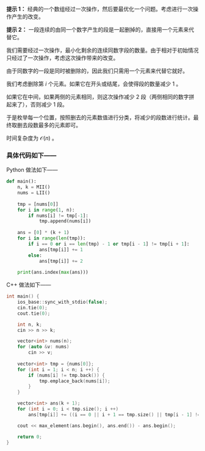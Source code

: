 **提示 1：** 经典的一个数组经过一次操作，然后要最优化一个问题。考虑进行一次操作产生的改变。

**提示 2：** 一段连续的由同一个数字产生的段是一起删掉的，直接用一个元素来代替它。

我们需要经过一次操作，最小化剩余的连续同数字段的数量。由于相对于初始情况只经过了一次操作，考虑这次操作带来的改变。

由于同数字的一段是同时被删除的，因此我们只需用一个元素来代替它就好。

我们考虑删除第 $i$ 个元素。如果它在开头或结尾，会使得段的数量减少 $1$ 。

如果它在中间，如果两侧的元素相同，则这次操作减少 $2$ 段（两侧相同的数字拼起来了），否则减少 $1$ 段。

于是枚举每一个位置，按照删去的元素数值进行分类，将减少的段数进行统计。最终取删去段数最多的元素即可。

时间复杂度为 $\mathcal{O}(n)$ 。

### 具体代码如下——

Python 做法如下——

```Python []
def main():
    n, k = MII()
    nums = LII()
    
    tmp = [nums[0]]
    for i in range(1, n):
        if nums[i] != tmp[-1]:
            tmp.append(nums[i])
    
    ans = [0] * (k + 1)
    for i in range(len(tmp)):
        if i == 0 or i == len(tmp) - 1 or tmp[i - 1] != tmp[i + 1]:
            ans[tmp[i]] += 1
        else:
            ans[tmp[i]] += 2
    
    print(ans.index(max(ans)))
```

C++ 做法如下——

```cpp []
int main() {
    ios_base::sync_with_stdio(false);
    cin.tie(0);
    cout.tie(0);

    int n, k;
    cin >> n >> k;

    vector<int> nums(n);
    for (auto &v: nums)
        cin >> v;
    
    vector<int> tmp = {nums[0]};
    for (int i = 1; i < n; i ++) {
        if (nums[i] != tmp.back()) {
            tmp.emplace_back(nums[i]);
        }
    }

    vector<int> ans(k + 1);
    for (int i = 0; i < tmp.size(); i ++)
        ans[tmp[i]] += ((i == 0 || i + 1 == tmp.size() || tmp[i - 1] != tmp[i + 1]) ? 1 : 2);

    cout << max_element(ans.begin(), ans.end()) - ans.begin();

    return 0;
}
```